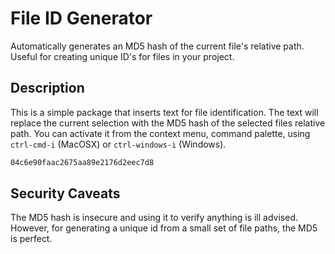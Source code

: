 # File ID Generator

Automatically generates an MD5 hash of the current file's relative path. Useful for creating unique ID's for files in your project.

## Description

This is a simple package that inserts text for file identification. The text will replace the current selection with the MD5 hash of the selected files relative path. You can activate it from the context menu, command palette, using `ctrl-cmd-i` (MacOSX) or `ctrl-windows-i` (Windows).

```html
04c6e90faac2675aa89e2176d2eec7d8
```

## Security Caveats ##

The MD5 hash is insecure and using it to verify anything is ill advised. However, for generating a unique id from a small set of file paths, the MD5 is perfect.

